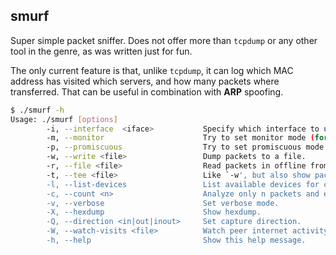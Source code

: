 ## smurf ##

Super simple packet sniffer. Does not offer more than `tcpdump` or any other tool in the genre, as was written just for fun. 


The only current feature is that, unlike `tcpdump`, it can log which MAC address has visited which servers, and how many packets where transferred. That can be useful in combination with **ARP** spoofing.

``` sh
$ ./smurf -h
Usage: ./smurf [options]
        -i, --interface  <iface>           Specify which interface to use.
        -m, --monitor                      Try to set monitor mode (for wireless devices).
        -p, --promiscuous                  Try to set promiscuous mode.
        -w, --write <file>                 Dump packets to a file.
        -r, --file <file>                  Read packets in offline from file.
        -t, --tee <file>                   Like `-w', but also show packets on the screen.
        -l, --list-devices                 List available devices for capture.
        -c, --count <n>                    Analyze only n packets and exit.
        -v, --verbose                      Set verbose mode.
        -X, --hexdump                      Show hexdump.
        -Q, --direction <in|out|inout>     Set capture direction.
        -W, --watch-visits <file>          Watch peer internet activity and log in file.
        -h, --help                         Show this help message.
```

